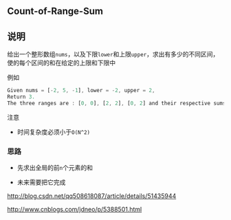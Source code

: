 ## Count-of-Range-Sum

## 说明

给出一个整形数组`nums`，以及下限`lower`和上限`upper`，求出有多少的不同区间，使的每个区间的和在给定的上限和下限中

例如

```js
Given nums = [-2, 5, -1], lower = -2, upper = 2,
Return 3.
The three ranges are : [0, 0], [2, 2], [0, 2] and their respective sums are: -2, -1, 2.
```

注意

- 时间复杂度必须小于`O(N^2)`

### 思路

- 先求出全局的前`n`个元素的和

- 未来需要把它完成

http://blog.csdn.net/qq508618087/article/details/51435944

http://www.cnblogs.com/jdneo/p/5388501.html